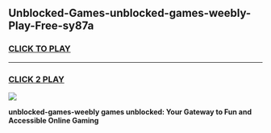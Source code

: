
## Unblocked-Games-unblocked-games-weebly-Play-Free-sy87a
<h3>
<a href="https://premium76.site?title=unblocked-games-weebly&ref=23A">CLICK TO PLAY</a></h3>
<hr>

<h3>
<a href="https://premium76.site?title=unblocked-games-weebly&ref=23A">CLICK 2 PLAY</a>
  
</h3>

<a href="https://premium76.site?title=unblocked-games-weebly&ref=23A"><img src="https://clearcache.store/games.png"></a>


**unblocked-games-weebly games unblocked: Your Gateway to Fun and Accessible Online Gaming**
